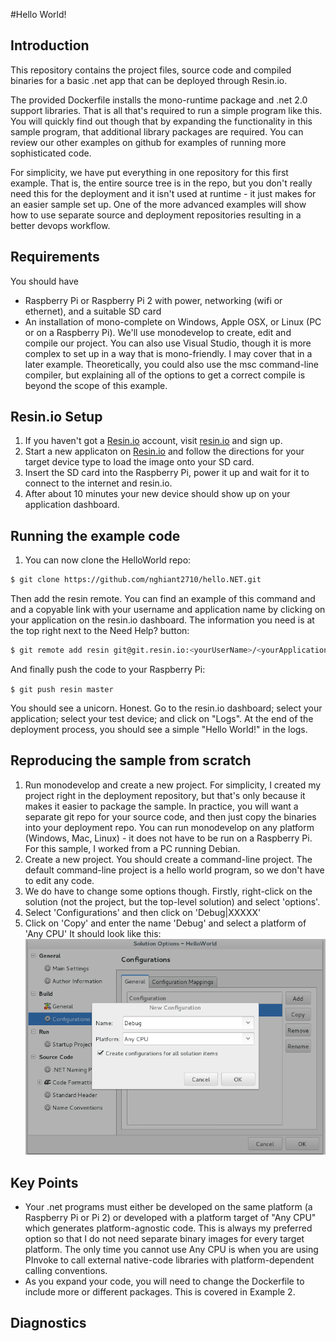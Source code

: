 #Hello World!

## Introduction

This repository contains the project files, source code and compiled binaries
for a basic .net app that can be deployed through Resin.io.

The provided Dockerfile installs the mono-runtime package and .net 2.0
support libraries. That is all that's required to run a simple program like
this. You will quickly find out though that by expanding the functionality
in this sample program, that additional library packages are required.
You can review our other examples on github for examples of running more
sophisticated code.

For simplicity, we have put everything in one repository for this first
example. That is, the entire source tree is in the repo, but you don't really
need this for the deployment and it isn't used at runtime - it just makes for
an easier sample set up. One of the more advanced examples will show how to use
separate source and deployment repositories resulting in a better devops
workflow.

## Requirements

You should have 

* Raspberry Pi or Raspberry Pi 2 with power, networking (wifi or ethernet),
and a suitable SD card
* An installation of mono-complete on Windows, Apple OSX, or Linux (PC or
on a Raspberry Pi). We'll use
monodevelop to create, edit and compile our project. You can also use Visual
Studio, though it is more complex to set up in a way that is mono-friendly.
I may cover that in a later example. Theoretically, you could also use the msc
command-line compiler, but explaining all of the options to get a correct 
compile is beyond the scope of this example.

## Resin.io Setup

1. If you haven't got a [Resin.io](http://resin.io) account, visit
[resin.io](http://resin.io) and sign up.
1. Start a new applicaton on [Resin.io](http://resin.io) and follow the
directions for your target device type to load the image onto your SD card.
1. Insert the SD card into the Raspberry Pi, power it up and wait for it
to connect to the internet and resin.io.
1. After about 10 minutes your new device should show up on your application 
dashboard.

## Running the example code

1. You can now clone the HelloWorld repo:

```sh
$ git clone https://github.com/nghiant2710/hello.NET.git
```

Then add the resin remote. You can find an example of this command and 
and a copyable link with your username and application name by clicking
on your application on the resin.io dashboard. The information you need
is at the top right next to the Need Help? button:

```sh
$ git remote add resin git@git.resin.io:<yourUserName>/<yourApplicationName>.git
```

And finally push the code to your Raspberry Pi:

`$ git push resin master`

You should see a unicorn. Honest. Go to the resin.io dashboard; select
your application; select your test device; and click on "Logs". At the end of
the deployment process, you should see a simple "Hello World!" in the logs.

## Reproducing the sample from scratch

1. Run monodevelop and create a new project. For simplicity, I created
my project right in the deployment repository, but that's only because it
makes it easier to package the sample. In practice, you will want a separate
git repo for your source code, and then just copy the binaries into your
deployment repo. You can run monodevelop on any platform (Windows, Mac, 
Linux) - it does not have to be run on a Raspberry Pi. For this sample, 
I worked from a PC running Debian.
1. Create a new project. You should create a command-line project. The 
default command-line project is a hello world program, so we don't have
to edit any code.
1. We do have to change some options though. Firstly, right-click on the
solution (not the project, but the top-level solution) and select 'options'.
1. Select 'Configurations' and then click on 'Debug|XXXXX'
1. Click on 'Copy' and enter the name 'Debug' and select a platform of 'Any CPU'
It should look like this:
![](README.images/copyconfig.png)

## Key Points

* Your .net programs must either be developed on the same platform (a 
Raspberry Pi or Pi 2) or developed with a platform target of "Any CPU"
which generates platform-agnostic code. This is always my preferred option
so that I do not need separate binary images for every target platform.
The only time you cannot use Any CPU is when you are using PInvoke to call
external native-code libraries with platform-dependent calling conventions.
* As you expand your code, you will need to change the Dockerfile to include
more or different packages. This is covered in Example 2.

## Diagnostics
